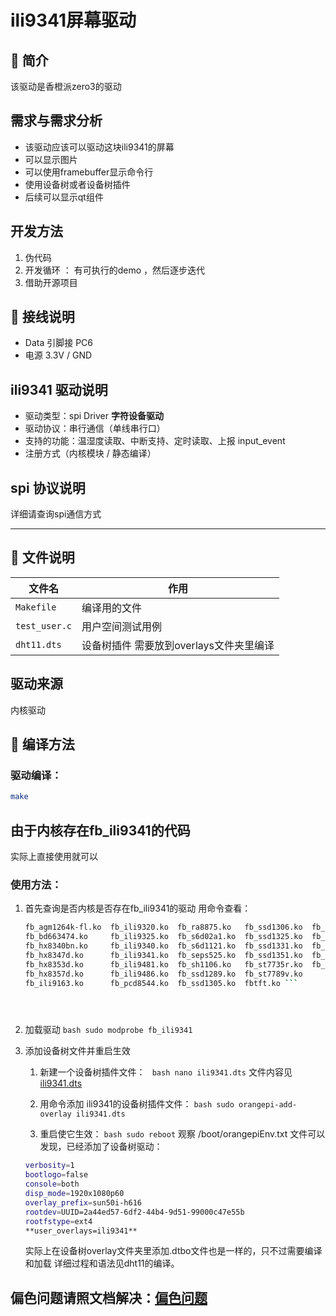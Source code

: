 # ili9341屏幕驱动

## 📌 简介

该驱动是香橙派zero3的驱动

## 需求与需求分析

- 该驱动应该可以驱动这块ili9341的屏幕
- 可以显示图片
- 可以使用framebuffer显示命令行
- 使用设备树或者设备树插件
- 后续可以显示qt组件

## 开发方法
1. 伪代码
2. 开发循环 ： 有可执行的demo ，然后逐步迭代
3. 借助开源项目

## 📎 接线说明


- Data 引脚接 PC6
- 电源 3.3V / GND


## ili9341 驱动说明
- 驱动类型：spi Driver  **字符设备驱动**
- 驱动协议：串行通信（单线串行口）
- 支持的功能：温湿度读取、中断支持、定时读取、上报 input_event 
- 注册方式（内核模块 / 静态编译）


## spi 协议说明
   详细请查询spi通信方式

---

## 📂 文件说明

| 文件名             | 作用                      |
|--------------------|---------------------------|
| `Makefile`         | 编译用的文件               |
| `test_user.c`      | 用户空间测试用例   |
| `dht11.dts`        | 设备树插件 需要放到overlays文件夹里编译    |   

## 驱动来源
 内核驱动


## 🧪 编译方法

### 驱动编译：

```bash
make
```

## 由于内核存在fb_ili9341的代码
   实际上直接使用就可以
### 使用方法：
   1. 首先查询是否内核是否存在fb_ili9341的驱动
   用命令查看：


         ``` bash orangepi@orangepizero3:~$ ls /lib/modules/6.1.31-sun50iw9/kernel/drivers/staging/fbtft/
         fb_agm1264k-fl.ko  fb_ili9320.ko  fb_ra8875.ko   fb_ssd1306.ko  fb_tinylcd.ko
         fb_bd663474.ko     fb_ili9325.ko  fb_s6d02a1.ko  fb_ssd1325.ko  fb_tls8204.ko
         fb_hx8340bn.ko     fb_ili9340.ko  fb_s6d1121.ko  fb_ssd1331.ko  fb_uc1611.ko
         fb_hx8347d.ko      fb_ili9341.ko  fb_seps525.ko  fb_ssd1351.ko  fb_uc1701.ko
         fb_hx8353d.ko      fb_ili9481.ko  fb_sh1106.ko   fb_st7735r.ko  fb_upd161704.ko
         fb_hx8357d.ko      fb_ili9486.ko  fb_ssd1289.ko  fb_st7789v.ko
         fb_ili9163.ko      fb_pcd8544.ko  fb_ssd1305.ko  fbtft.ko ```
      
 



2. 加载驱动
   ``` bash sudo modprobe fb_ili9341 ```

3. 添加设备树文件并重启生效
      1. 新建一个设备树插件文件：
      ``` bash nano ili9341.dts```
      文件内容见[ili9341.dts](./ili9341.dts) 
      
      2. 用命令添加 ili9341的设备树插件文件：
      ``` bash sudo orangepi-add-overlay ili9341.dts ```


      3. 重启使它生效：
      ```bash sudo reboot```
      观察 /boot/orangepiEnv.txt 文件可以发现，已经添加了设备树驱动：
      ``` bash
      verbosity=1
      bootlogo=false
      console=both
      disp_mode=1920x1080p60
      overlay_prefix=sun50i-h616
      rootdev=UUID=2a44ed57-6df2-44b4-9d51-99000c47e55b
      rootfstype=ext4
      **user_overlays=ili9341**
      ```
      实际上在设备树overlay文件夹里添加.dtbo文件也是一样的，只不过需要编译和加载
      详细过程和语法见dht11的编译。


## 偏色问题请照文档解决：[偏色问题](./偏色问题.md)
